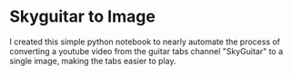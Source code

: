 # Skyguitar to Image

I created this simple python notebook to nearly automate the process of converting a youtube video from the guitar tabs channel "SkyGuitar" to a single image, making the tabs easier to play.
